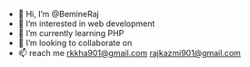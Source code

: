 - 👋 Hi, I’m @BemineRaj
- 👀 I’m interested in web development
- 🌱 I’m currently learning PHP
- 💞️ I’m looking to collaborate on 
- 📫 reach me rkkha901@gmail.com
               rajkazmi901@gmail.com

<!---
BemineRaj/BemineRaj is a ✨ special ✨ repository because its `README.md` (this file) appears on your GitHub profile.
You can click the Preview link to take a look at your changes.
--->

